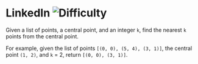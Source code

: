 # LinkedIn ![Difficulty](https://img.shields.io/badge/-HARD-red)
	
Given a list of points, a central point, and an integer `k`, find the nearest `k` points from the central point.
	
For example, given the list of points `[(0, 0), (5, 4), (3, 1)]`, the central point `(1, 2)`, and `k` = 2, return
`[(0, 0), (3, 1)]`.
	
